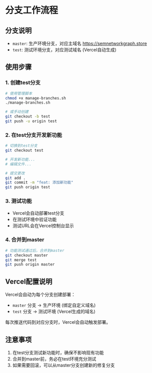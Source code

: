 # 分支工作流程

## 分支说明
- `master`: 生产环境分支，对应主域名 https://semnetworkgraph.store
- `test`: 测试环境分支，对应测试域名 (Vercel自动生成)

## 使用步骤

### 1. 创建test分支
```bash
# 使用管理脚本
chmod +x manage-branches.sh
./manage-branches.sh

# 或手动创建
git checkout -b test
git push -u origin test
```

### 2. 在test分支开发新功能
```bash
# 切换到test分支
git checkout test

# 开发新功能...
# 编辑文件...

# 提交更改
git add .
git commit -m "feat: 添加新功能"
git push origin test
```

### 3. 测试功能
- Vercel会自动部署test分支
- 在测试环境中验证功能
- 测试URL会在Vercel控制台显示

### 4. 合并到master
```bash
# 功能测试通过后，合并到master
git checkout master
git merge test
git push origin master
```

## Vercel配置说明

Vercel会自动为每个分支创建部署：
- `master` 分支 → 生产环境 (绑定自定义域名)
- `test` 分支 → 测试环境 (Vercel生成的域名)

每次推送代码到对应分支时，Vercel会自动触发部署。

## 注意事项

1. 在test分支测试新功能时，确保不影响现有功能
2. 合并到master前，务必在test环境充分测试
3. 如果需要回滚，可以从master分支创建新的修复分支 